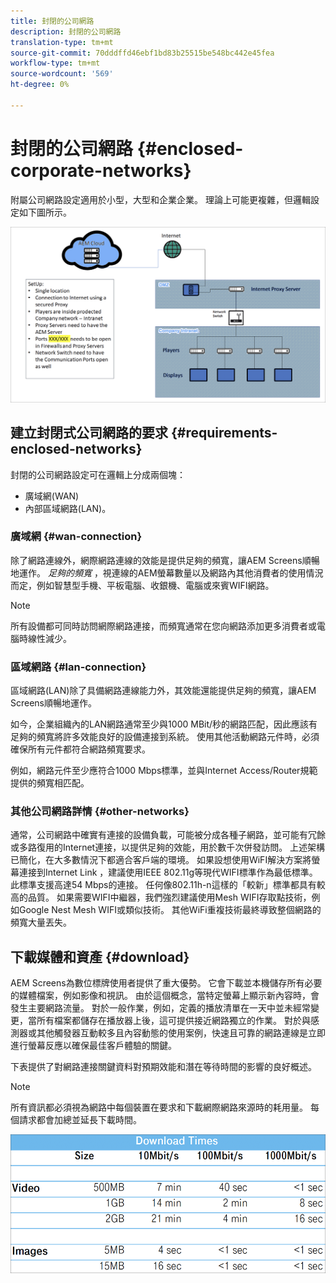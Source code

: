 ```yaml
---
title: 封閉的公司網路
description: 封閉的公司網路
translation-type: tm+mt
source-git-commit: 70dddffd46ebf1bd83b25515be548bc442e45fea
workflow-type: tm+mt
source-wordcount: '569'
ht-degree: 0%

---
```



# 封閉的公司網路 {#enclosed-corporate-networks}

附屬公司網路設定適用於小型，大型和企業企業。 理論上可能更複雜，但邏輯設定如下圖所示。

![](/help/using/assets/enclosed-network-1.png)

## 建立封閉式公司網路的要求 {#requirements-enclosed-networks}

封閉的公司網路設定可在邏輯上分成兩個塊：

* 廣域網(WAN)
* 內部區域網路(LAN)。

### 廣域網 {#wan-connection}

除了網路連線外，網際網路連線的效能是提供足夠的頻寬，讓AEM Screens順暢地運作。
*足夠的頻寬* ，視連線的AEM螢幕數量以及網路內其他消費者的使用情況而定，例如智慧型手機、平板電腦、收銀機、電腦或來賓WIFI網路。

>[!NOTE]
>所有設備都可同時訪問網際網路連接，而頻寬通常在您向網路添加更多消費者或電腦時線性減少。

### 區域網路 {#lan-connection}

區域網路(LAN)除了具備網路連線能力外，其效能還能提供足夠的頻寬，讓AEM Screens順暢地運作。

如今，企業組織內的LAN網路通常至少與1000 MBit/秒的網路匹配，因此應該有足夠的頻寬將許多效能良好的設備連接到系統。 使用其他活動網路元件時，必須確保所有元件都符合網路頻寬要求。

例如，網路元件至少應符合1000 Mbps標準，並與Internet Access/Router規範提供的頻寬相匹配。

### 其他公司網路詳情 {#other-networks}

通常，公司網路中確實有連接的設備負載，可能被分成各種子網路，並可能有冗餘或多路復用的Internet連接，以提供足夠的效能，用於數千次併發訪問。
上述架構已簡化，在大多數情況下都適合客戶端的環境。
如果設想使用WiFI解決方案將螢幕連接到Internet Link ，建議使用IEEE 802.11g等現代WIFI標準作為最低標準。 此標準支援高達54 Mbps的連接。 任何像802.11h-n這樣的「較新」標準都具有較高的品質。 如果需要WIFI中繼器，我們強烈建議使用Mesh WIFI存取點技術，例如Google Nest Mesh WIFI或類似技術。
其他WiFi重複技術最終導致整個網路的頻寬大量丟失。

## 下載媒體和資產 {#download}

AEM Screens為數位標牌使用者提供了重大優勢。 它會下載並本機儲存所有必要的媒體檔案，例如影像和視訊。 由於這個概念，當特定螢幕上顯示新內容時，會發生主要網路流量。
對於一般作業，例如，定義的播放清單在一天中並未經常變更，當所有檔案都儲存在播放器上後，這可提供接近網路獨立的作業。 對於與感測器或其他觸發器互動較多且內容動態的使用案例，快速且可靠的網路連線是立即進行螢幕反應以確保最佳客戶體驗的關鍵。

下表提供了對網路連接關鍵資料對預期效能和潛在等待時間的影響的良好概述。

>[!NOTE]
>所有資訊都必須視為網路中每個裝置在要求和下載網際網路來源時的耗用量。 每個請求都會加總並延長下載時間。

![](/help/using/assets/enclosed-network-download.png)